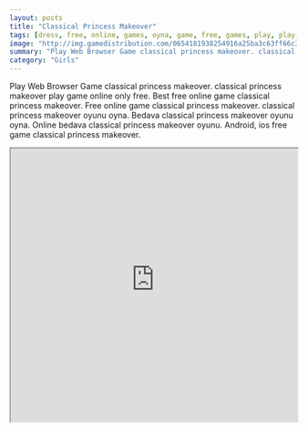 ```yaml
---
layout: posts
title: "Classical Princess Makeover"
tags: [dress, free, online, games, oyna, game, free, games, play, play, games]
image: "http://img.gamedistribution.com/0654181938254916a25ba3c63ff66c38.jpg"
summary: "Play Web Browser Game classical princess makeover. classical princess makeover play game online only free. Best free online game classical princess makeover. Free online game classical princess makeover. classical princess makeover oyunu oyna. Bedava classical princess makeover oyunu oyna. Online bedava classical princess makeover oyunu. Android, ios free game classical princess makeover."
category: "Girls"
---
```


Play Web Browser Game classical princess makeover. classical princess makeover play game online only free. Best free online game classical princess makeover. Free online game classical princess makeover. classical princess makeover oyunu oyna. Bedava classical princess makeover oyunu oyna. Online bedava classical princess makeover oyunu. Android, ios free game classical princess makeover.

<iframe width="100%" height="480px;" src="http://flash.gamedistribution.com?game=0654181938254916a25ba3c63ff66c38"></iframe>